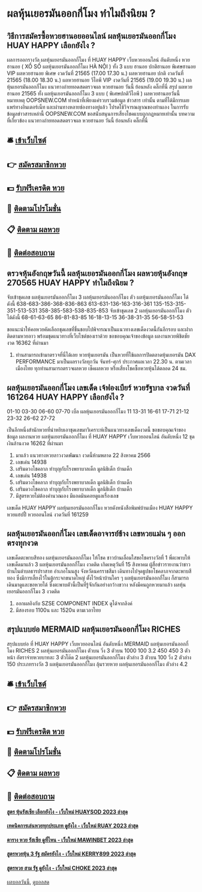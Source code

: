 # ผลหุ้นเยอรมันออกกี่โมง ทำไมถึงนิยม ?
## วิธีการสมัครซื้อหวยฮานอยออนไลน์ ผลหุ้นเยอรมันออกกี่โมง HUAY HAPPY เลือกยังไง ?
ผลการออกรางวัล ผลหุ้นเยอรมันออกกี่โมง ที่ HUAY HAPPY เว็บหวยออนไลน์ อันดับหนึ่ง หวยฮานอย ( XỔ SỐ ผลหุ้นเยอรมันออกกี่โมง HÀ NỘI ) ทั้ง 3 แบบ ฮานอย ปกติฮานอย พิเศษฮานอย VIP
ผลหวยฮานอย พิเศษ งวดวันที่ 21565 (17.00 17.30 น.)
ผลหวยฮานอย ปกติ งวดวันที่ 21565 (18.00 18.30 น.)
ผลหวยฮานอย วีไอพี VIP งวดวันที่ 21565 (19.00 19.30 น.)
 ผลหุ้นเยอรมันออกกี่โมง แนวทางถ่ายทอดสดตรวจผล หวยฮานอย วันนี้ ย้อนหลัง คลิ๊กที่นี่ 
สรุป ผลหวยฮานอย 21565 ทั้ง ผลหุ้นเยอรมันออกกี่โมง 3 แบบ ( พิเศษปกติวีไอพี ) ผลหวยฮานอยวันนี้
หมายเหตุ OOPSNEW.COM ทำหน้าที่เพียงแค่รวบรวมข้อมูล ข่าวสาร เท่านั้น ตามที่ได้มีการเผยแพร่ทางอินเตอร์เน็ท และผ่านทางหลายช่องทางอยู่แล้ว โปรดใช้วิจารณญาณของท่านเอง ในการรับข้อมูลข่าวสารเหล่านี้ OOPSNEW.COM ขอสนับสนุนการเสี่ยงโชคแบบถูกกฎหมายเท่านั้น
บทความที่เกี่ยวข้อง
แนวทางถ่ายทอดสดตรวจผล หวยฮานอย วันนี้ ย้อนหลัง คลิ๊กที่นี่

## 🛎 [เข้าเว็บไซต์](https://bit.ly/3BG5bNw)
## 👉 [สมัครสมาชิกหวย](https://bit.ly/3BG5bNw)
## 💵 [รับฟรีเครดิต หวย](https://bit.ly/3C3mvgS)
## 👑 [ติดตามโปรโมชั่น](https://bit.ly/3C3mvgS)
## 📋 [ติดตาม ผลหวย](https://bit.ly/3C3mvgS)
## 📱 [ติดต่อสอบถาม](https://bit.ly/3C3mvgS)

## ตรวจหุ้นอังกฤษวันนี้ ผลหุ้นเยอรมันออกกี่โมง ผลหวยหุ้นอังกฤษ 270565 HUAY HAPPY ทำไมถึงนิยม ?
จับเข้าชุดเลข ผลหุ้นเยอรมันออกกี่โมง 3 ผลหุ้นเยอรมันออกกี่โมง ตัว ผลหุ้นเยอรมันออกกี่โมง ได้ดังนี้
638-683-386-368-836-863
613-631-136-163-316-361
135-153-315-351-513-531
358-385-583-538-835-853
จับเข้าชุดเลข 2 ผลหุ้นเยอรมันออกกี่โมง ตัว ได้ดังนี้
68-61-63-65
86-81-83-85
16-18-13-15
36-38-31-35
56-58-51-53

ขอแนะนำให้คอหวยคัดเลือกชุดเลขที่ชื่นชอบไปพิจารณาเป็นแนวทางเลขเด็ดงวดนี้กันอีกรอบ และฝากติดตามหวยลาว พร้อมชุดแนวทางที่เว็บไซต์ของเราด้วย
ขอขอบคุณเจ้าของข้อมูล
ผลงานหวยพิชิตชัยงวด 16362 ที่ผ่านมา
1. ท่านสามารถเข้ามาตรวจที่นี่ได้เลย หวยหุ้นเยอรมัน เป็นหวยที่ใช้ผลการปิดตลาดหุ้นเยอรมัน DAX PERFORMANCE มาเป็นผลรางวัลทุกวัน จันทร์-ศุกร์ ประกาศผลเวลา 22.30 น. ตามเวลาเมืองไทย ทุกท่านสามารถตรวจผลหวย เช็คผลหวย หรือเสี่ยงโชคซื้อหวยหุ้นได้ตลอด 24 ชม.

## ผลหุ้นเยอรมันออกกี่โมง เลขเด็ด เจ้ฟองเบียร์ หวยรัฐบาล งวดวันที่ 161264 HUAY HAPPY เลือกยังไง ?
01-10
03-30
06-60
07-70
เบิ้ล ผลหุ้นเยอรมันออกกี่โมง 11
13-31
16-61
17-71
21-12
23-32
26-62
27-72

เป็นอีกหนึ่งสำนักหวยที่น่าหยิบเอาชุดเลขมาวิเคราะห์เป็นแนวทางเลขเด็ดงวดนี้
ขอขอบคุณเจ้าของข้อมูล
ผลงานหวย ผลหุ้นเยอรมันออกกี่โมง ที่ HUAY HAPPY เว็บหวยออนไลน์ อันดับหนึ่ง 12 ชุดเงินล้านงวด 16262 ที่ผ่านมา
1. มาแล้ว แนวทางหวยลาวงวดพัฒนา งวดนี้ห้ามพลาด 22 สิงหาคม 2566
2. เลขเด่น 14938
3. เสริมดวงโชคลาภ ทำบุญกับโรงพยาบาลเด็ก มูลนิธิเด็ก บ้านเด็ก
4. เลขเด่น 14938
5. เสริมดวงโชคลาภ ทำบุญกับโรงพยาบาลเด็ก มูลนิธิเด็ก บ้านเด็ก
6. เสริมดวงโชคลาภ ทำบุญกับโรงพยาบาลเด็ก มูลนิธิเด็ก บ้านเด็ก
7. มีสูตรหวยไม่ต้องคำนวณเอง มีแอดมินคอยดูแลเรื่องเลข

เลขเด็ด HUAY HAPPY ผลหุ้นเยอรมันออกกี่โมง หวยดังหนังสือพิมพ์บ้านเมือง HUAY HAPPY หวยแฮปปี้ หวยออนไลน์ งวดวันที่ 161259

## ผลหุ้นเยอรมันออกกี่โมง เลขเด็ดอาจารย์ช้าง เลขหวยแม่น ๆ ออกตรงทุกงวด
เลขเด็ดตะพาบสีทอง ผลหุ้นเยอรมันออกกี่โมง ให้โชค ชาวบ้านเลื่อมใสขอโชครางวัลที่ 1 พี่ตะพาบให้เลขเด็ดมาแล้ว 3 ผลหุ้นเยอรมันออกกี่โมง งวดติด เกิดเหตุวันที่ 15 สิงหาคม ผู้สื่อข่าวรายงานว่าชาวบ้านในตำบลธารปราสาท อำเภอโนนสูง จังหวัดนครราชสีมา เดินทางไปจุดธูปขอโชคลาภจากตะพาบสีทอง ซึ่งมีการเลี้ยงไว้ในตู้กระจกขนาดใหญ่ ตั้งไว้หน้าบ้านใคร ๆ ผลหุ้นเยอรมันออกกี่โมง ก็สามารถเดินมาดูและขอหวยได้ ซึ่งตะพาบตัวนี้เป็นที่รู้จักกันอย่างกว้างขวาง หลังมีคนถูกหวยมาแล้ว ผลหุ้นเยอรมันออกกี่โมง 3 งวดติด
1. ออกผลอิงกับ SZSE COMPONENT INDEX ดูได้จากลิงค์
2. มีสองรอบ 1100น และ 1520น ตามเวลาไทย

## สรุปแบบย่อ MERMAID ผลหุ้นเยอรมันออกกี่โมง RICHES
สรุปแบบย่อ ที่ HUAY HAPPY เว็บหวยออนไลน์ อันดับหนึ่ง MERMAID ผลหุ้นเยอรมันออกกี่โมง RICHES 2 ผลหุ้นเยอรมันออกกี่โมง ตัวบน
วิ่ง 3 ตัวบน
1000
100
3.2
450
450
3 ตัวหน้า
อัตราจ่ายหวยบาทละ
3 ตัวโต๊ด
2 ผลหุ้นเยอรมันออกกี่โมง ตัวล่าง
3 ตัวบน
100
วิ่ง 2 ตัวล่าง
150
ประเภทรางวัล
3 ผลหุ้นเยอรมันออกกี่โมง ลุ้นรวยหวย ผลหุ้นเยอรมันออกกี่โมง ตัวล่าง
4.2

## 🛎 [เข้าเว็บไซต์](https://bit.ly/3BG5bNw)
## 👉 [สมัครสมาชิกหวย](https://bit.ly/3BG5bNw)
## 💵 [รับฟรีเครดิต หวย](https://bit.ly/3C3mvgS)
## 👑 [ติดตามโปรโมชั่น](https://bit.ly/3C3mvgS)
## 📋 [ติดตาม ผลหวย](https://bit.ly/3C3mvgS)
## 📱 [ติดต่อสอบถาม](https://bit.ly/3C3mvgS)

#### [สูตร หุ้นรัสเซีย เลือกยังไง - เว็บใหม่ HUAYSOD 2023 ล่าสุด](https://atom.io/themes/สูตร%20หุ้นรัสเซีย%20เลือกยังไง%20-%20เว็บใหม่%20huaysod%202023%20ล่าสุด)
#### [เทคนิคการเล่นหวยทุกประเภท ดูยังไง - เว็บใหม่ RUAY 2023 ล่าสุด](https://atom.io/themes/เทคนิคการเล่นหวยทุกประเภท%20ดูยังไง%20-%20เว็บใหม่%20ruay%202023%20ล่าสุด)
#### [ตาราง หวย รัสเซีย ดูที่ไหน - เว็บใหม่ MAWINBET 2023 ล่าสุด](https://atom.io/themes/ตาราง%20หวย%20รัสเซีย%20ดูที่ไหน%20-%20เว็บใหม่%20mawinbet%202023%20ล่าสุด)
#### [สูตรหวยหุ้น 3 รัฐ สมัครยังไง - เว็บใหม่ KERRY899 2023 ล่าสุด](https://atom.io/themes/สูตรหวยหุ้น%203%20รัฐ%20สมัครยังไง%20-%20เว็บใหม่%20kerry899%202023%20ล่าสุด)
#### [สูตรหวย สาม รัฐ ดูยังไง - เว็บใหม่ CHOKE 2023 ล่าสุด](https://atom.io/themes/สูตรหวย%20สาม%20รัฐ%20ดูยังไง%20-%20เว็บใหม่%20choke%202023%20ล่าสุด)

[ผลบอลวันนี้](https://siamsport.tv "ผลบอลวันนี้"), [ดูบอลสด](https://siamsport.tv/ดูบอลสด "ดูบอลสด")
